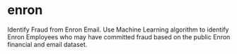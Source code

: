 # enron
Identify Fraud from Enron Email. Use Machine Learning algorithm to identify Enron Employees who may have committed fraud based on the public Enron financial and email dataset.
